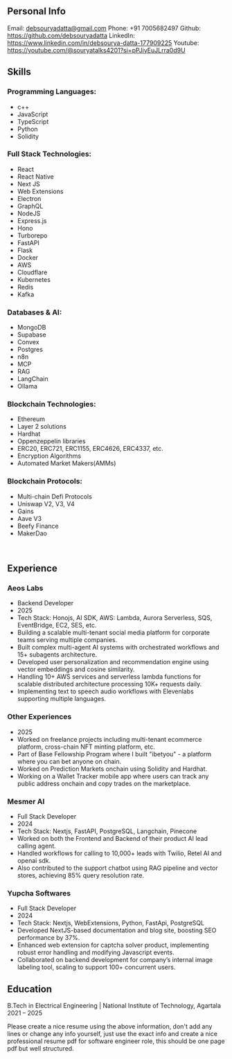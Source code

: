 ## Personal Info
Email: debsouryadatta@gmail.com
Phone: +91 7005682497
Github: https://github.com/debsouryadatta
LinkedIn: https://www.linkedin.com/in/debsourya-datta-177909225
Youtube: https://youtube.com/@souryatalks4201?si=pPJiyEuJLrra0d9U

## Skills
<h3>Programming Languages:</h3>

- c++
- JavaScript
- TypeScript
- Python
- Solidity

<h3>Full Stack Technologies:</h3>

- React
- React Native
- Next JS
- Web Extensions
- Electron
- GraphQL
- NodeJS
- Express.js
- Hono
- Turborepo
- FastAPI
- Flask
- Docker
- AWS
- Cloudflare
- Kubernetes
- Redis
- Kafka

<h3>Databases & AI:</h3>

- MongoDB
- Supabase
- Convex
- Postgres
- n8n
- MCP
- RAG
- LangChain
- Ollama

<h3>Blockchain Technologies:</h3>

- Ethereum
- Layer 2 solutions
- Hardhat
- Oppenzeppelin libraries
- ERC20, ERC721, ERC1155, ERC4626, ERC4337, etc.
- Encryption Algorithms
- Automated Market Makers(AMMs)

<h3>Blockchain Protocols:</h3>

- Multi-chain Defi Protocols
- Uniswap V2, V3, V4
- Gains
- Aave V3
- Beefy Finance
- MakerDao

<br/>


## Experience
### Aeos Labs
- Backend Developer
- 2025
- Tech Stack: Honojs, AI SDK, AWS: Lambda, Aurora Serverless, SQS, EventBridge, EC2, SES, etc.
- Building a scalable multi-tenant social media platform for corporate teams serving multiple companies.
- Built complex multi-agent AI systems with orchestrated workflows and 15+ subagents architecture.
- Developed user personalization and recommendation engine using vector embeddings and cosine similarity.
- Handling 10+ AWS services and serverless lambda functions for scalable distributed architecture processing 10K+ requests daily.
- Implementing text to speech audio workflows with Elevenlabs supporting multiple languages.

### Other Experiences
- 2025
- Worked on freelance projects including multi-tenant ecommerce platform, cross-chain NFT minting platform, etc.
- Part of Base Fellowship Program where I built "ibetyou" - a platform where you can bet anyone on chain.
- Worked on Prediction Markets onchain using Solidity and Hardhat.
- Working on a Wallet Tracker mobile app where users can track any public address onchain and copy trades on the marketplace.

### Mesmer AI
- Full Stack Developer
- 2024
- Tech Stack: Nextjs, FastAPI, PostgreSQL, Langchain, Pinecone
- Worked on both the Frontend and Backend of their product AI lead calling agent.
- Handled workflows for calling to 10,000+ leads with Twilio, Retel AI and openai sdk.
- Also contributed to the support chatbot using RAG pipeline and vector stores, achieving 85% query resolution rate.

### Yupcha Softwares
- Full Stack Developer
- 2024
- Tech Stack: Nextjs, WebExtensions, Python, FastApi, PostgreSQL
- Developed NextJS-based documentation and blog site, boosting SEO performance by 37%.
- Enhanced web extension for captcha solver product, implementing robust error handling and modifying Javascript events.
- Collaborated on backend development for company’s internal image labeling tool, scaling to support 100+ concurrent users.


## Education
B.Tech in Electrical Engineering | National Institute of Technology, Agartala
2021 – 2025


Please create a nice resume using the above information, don't add any lines or change any info yourself, just use the exact info and create a nice professional resume pdf for software engineer role, this should be one page pdf but well structured.